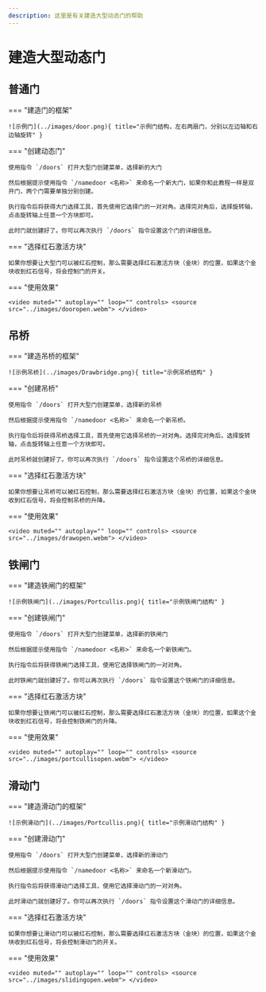 ```yaml
---
description: 这里是有关建造大型动态门的帮助
---
```


# 建造大型动态门

## 普通门

=== "建造门的框架"
	
	![示例门](../images/door.png){ title="示例门结构，左右两扇门，分别以左边轴和右边轴旋转" }
	
=== "创建动态门"

	使用指令 `/doors` 打开大型门创建菜单，选择新的大门
	
	然后根据提示使用指令 `/namedoor <名称>` 来命名一个新大门，如果你和此教程一样是双开门，两个门需要单独分别创建。
	
	执行指令后将获得大门选择工具，首先使用它选择门的一对对角。选择完对角后，选择旋转轴，点击旋转轴上任意一个方块即可。
	
	此时门就创建好了。你可以再次执行 `/doors` 指令设置这个门的详细信息。
	
=== "选择红石激活方块"

	如果你想要让大型门可以被红石控制，那么需要选择红石激活方块（金块）的位置，如果这个金块收到红石信号，将会控制门的开关。
	
=== "使用效果"

	<video muted="" autoplay="" loop="" controls> <source src="../images/dooropen.webm"> </video>

## 吊桥

=== "建造吊桥的框架"
	
	![示例吊桥](../images/Drawbridge.png){ title="示例吊桥结构" }
	
=== "创建吊桥"

	使用指令 `/doors` 打开大型门创建菜单，选择新的吊桥
	
	然后根据提示使用指令 `/namedoor <名称>` 来命名一个新吊桥。
	
	执行指令后将获得吊桥选择工具，首先使用它选择吊桥的一对对角。选择完对角后，选择旋转轴，点击旋转轴上任意一个方块即可。
	
	此时吊桥就创建好了。你可以再次执行 `/doors` 指令设置这个吊桥的详细信息。
	
=== "选择红石激活方块"

	如果你想要让吊桥可以被红石控制，那么需要选择红石激活方块（金块）的位置，如果这个金块收到红石信号，将会控制吊桥的升降。
	
=== "使用效果"
	
	<video muted="" autoplay="" loop="" controls> <source src="../images/drawopen.webm"> </video>
	
## 铁闸门

=== "建造铁闸门的框架"
	
	![示例铁闸门](../images/Portcullis.png){ title="示例铁闸门结构" }
	
=== "创建铁闸门"

	使用指令 `/doors` 打开大型门创建菜单，选择新的铁闸门
	
	然后根据提示使用指令 `/namedoor <名称>` 来命名一个新铁闸门。
	
	执行指令后将获得铁闸门选择工具，使用它选择铁闸门的一对对角。
	
	此时铁闸门就创建好了。你可以再次执行 `/doors` 指令设置这个铁闸门的详细信息。
	
=== "选择红石激活方块"

	如果你想要让铁闸门可以被红石控制，那么需要选择红石激活方块（金块）的位置，如果这个金块收到红石信号，将会控制铁闸门的升降。
	
=== "使用效果"
	
	<video muted="" autoplay="" loop="" controls> <source src="../images/portcullisopen.webm"> </video>
	
## 滑动门

=== "建造滑动门的框架"
	
	![示例滑动门](../images/Portcullis.png){ title="示例滑动门结构" }
	
=== "创建滑动门"

	使用指令 `/doors` 打开大型门创建菜单，选择新的滑动门
	
	然后根据提示使用指令 `/namedoor <名称>` 来命名一个新滑动门。
	
	执行指令后将获得滑动门选择工具，使用它选择滑动门的一对对角。
	
	此时滑动门就创建好了。你可以再次执行 `/doors` 指令设置这个滑动门的详细信息。
	
=== "选择红石激活方块"

	如果你想要让滑动门可以被红石控制，那么需要选择红石激活方块（金块）的位置，如果这个金块收到红石信号，将会控制滑动门的开关。
	
=== "使用效果"
	
	<video muted="" autoplay="" loop="" controls> <source src="../images/slidingopen.webm"> </video>